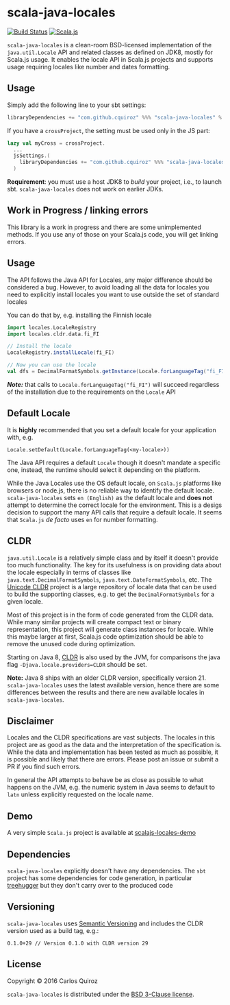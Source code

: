 # scala-java-locales

[![Build Status](https://api.travis-ci.org/cquiroz/scala-java-locales.svg?branch=master)](https://travis-ci.org/cquiroz/scala-java-locales)
[![Scala.js](https://www.scala-js.org/assets/badges/scalajs-0.6.8.svg)](https://www.scala-js.org/)

`scala-java-locales` is a clean-room BSD-licensed implementation of the `java.util.Locale` API and related classes as defined on JDK8, mostly for Scala.js usage. It enables the locale API in Scala.js projects and supports usage requiring locales like number and dates formatting.

## Usage

Simply add the following line to your sbt settings:

```scala
libraryDependencies += "com.github.cquiroz" %%% "scala-java-locales" % "0.1.0-SNAPSHOT"
```

If you have a `crossProject`, the setting must be used only in the JS part:

```scala
lazy val myCross = crossProject.
  ...
  jsSettings.(
    libraryDependencies += "com.github.cquiroz" %%% "scala-java-locales" % "0.1.0-SNAPSHOT"
  )
```

**Requirement**: you must use a host JDK8 to *build* your project, i.e., to
launch sbt. `scala-java-locales` does not work on earlier JDKs.

## Work in Progress / linking errors

This library is a work in progress and there are some unimplemented methods. If you use any of those on your Scala.js code, you will get linking errors.

## Usage

The API follows the Java API for Locales, any major difference should be considered a bug. However, to avoid loading all the data for locales you need to explicitly install locales you want to use outside the set of standard locales

You can do that by, e.g. installing the Finnish locale

```scala
import locales.LocaleRegistry
import locales.cldr.data.fi_FI

// Install the locale
LocaleRegistry.installLocale(fi_FI)

// Now you can use the locale
val dfs = DecimalFormatSymbols.getInstance(Locale.forLanguageTag("fi_FI"))
```

***Note:*** that calls to `Locale.forLanguageTag("fi_FI")` will succeed regardless of the installation due to the requirements on the `Locale` API

## Default Locale

It is **highly** recommended that you set a default locale for your application with, e.g.

```
Locale.setDefault(Locale.forLanguageTag(<my-locale>))
```

The Java API requires a default `Locale` though it doesn't mandate a specific one, instead, the runtime should select it depending on the platform.

While the Java Locales use the OS default locale, on `Scala.js` platforms like browsers or node.js, there is no reliable way to identify the default locale. `scala-java-locales` sets `en (English)` as the default locale and **does not** attempt to determine the correct locale for the environment. This is a desigs decision to support the many API calls that require a default locale. It seems that `Scala.js` _de facto_ uses `en` for number formatting.


## CLDR

`java.util.Locale` is a relatively simple class and by itself it doesn't provide too much functionality. The key for its usefulness is on providing data about the locale especially in terms of classes like `java.text.DecimalFormatSymbols`, `java.text.DateFormatSymbols`, etc. The [Unicode CLDR](http://cldr.unicode.org/) project is a large repository of locale data that can be used to build the supporting classes, e.g. to get the `DecimalFormatSymbols` for a given locale.

Most of this project is in the form of code generated from the CLDR data. While many similar projects will create compact text or binary representation, this project will generate class instances for locale. While this maybe larger at first, Scala.js code optimization should be able to remove the unused code during optimization.

Starting on Java 8, [CLDR](https://docs.oracle.com/javase/8/docs/technotes/guides/intl/enhancements.8.html#cldr) is also used by the JVM, for comparisons the java flag `-Djava.locale.providers=CLDR` should be set.

**Note:** Java 8 ships with an older CLDR version, specifically version 21. `scala-java-locales` uses the latest available version, hence there are some differences between the results and there are new available locales in `scala-java-locales`.

## Disclaimer

Locales and the CLDR specifications are vast subjects. The locales in this project are as good as the data and the interpretation of the specification is. While the data and implementation has been tested as much as possible, it is possible and likely that there are errors. Please post an issue or submit a PR if you find such errors.

In general the API attempts to behave be as close as possible to what happens on the JVM, e.g. the numeric system in Java seems to default to `latn` unless explicitly requested on the locale name.

## Demo

A very simple `Scala.js` project is available at [scalajs-locales-demo](https://github.com/cquiroz/scalajs-locales-demo)

## Dependencies

`scala-java-locales` explicitly doesn't have any dependencies. The `sbt` project has some dependencies for code generation, in particular [treehugger](https://github.com/eed3si9n/treehugger) but they don't carry over to the produced code

## Versioning

`scala-java-locales` uses [Semantic Versioning](http://semver.org/) and includes the CLDR version used as a build tag, e.g.:

```
0.1.0+29 // Version 0.1.0 with CLDR version 29
```


## License

Copyright &copy; 2016 Carlos Quiroz

`scala-java-locales` is distributed under the
[BSD 3-Clause license](./LICENSE.txt).